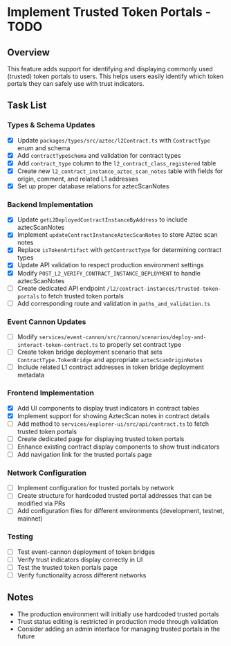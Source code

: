 # Implement Trusted Token Portals - TODO

## Overview

This feature adds support for identifying and displaying commonly used (trusted) token portals to users. This helps users easily identify which token portals they can safely use with trust indicators.

## Task List

### Types & Schema Updates

- [x] Update `packages/types/src/aztec/l2Contract.ts` with `ContractType` enum and schema
- [x] Add `contractTypeSchema` and validation for contract types
- [x] Add `contract_type` column to the `l2_contract_class_registered` table
- [x] Create new `l2_contract_instance_aztec_scan_notes` table with fields for origin, comment, and related L1 addresses
- [x] Set up proper database relations for aztecScanNotes

### Backend Implementation

- [x] Update `getL2DeployedContractInstanceByAddress` to include aztecScanNotes
- [x] Implement `updateContractInstanceAztecScanNotes` to store Aztec scan notes
- [x] Replace `isTokenArtifact` with `getContractType` for determining contract types
- [x] Update API validation to respect production environment settings
- [x] Modify `POST_L2_VERIFY_CONTRACT_INSTANCE_DEPLOYMENT` to handle aztecScanNotes
- [ ] Create dedicated API endpoint `/l2/contract-instances/trusted-token-portals` to fetch trusted token portals
- [ ] Add corresponding route and validation in `paths_and_validation.ts`

### Event Cannon Updates

- [ ] Modify `services/event-cannon/src/cannon/scenarios/deploy-and-interact-token-contract.ts` to properly set contract type
- [ ] Create token bridge deployment scenario that sets `ContractType.TokenBridge` and appropriate `aztecScanOriginNotes`
- [ ] Include related L1 contract addresses in token bridge deployment metadata

### Frontend Implementation

- [x] Add UI components to display trust indicators in contract tables
- [x] Implement support for showing AztecScan notes in contract details
- [ ] Add method to `services/explorer-ui/src/api/contract.ts` to fetch trusted token portals
- [ ] Create dedicated page for displaying trusted token portals
- [ ] Enhance existing contract display components to show trust indicators
- [ ] Add navigation link for the trusted portals page

### Network Configuration

- [ ] Implement configuration for trusted portals by network
- [ ] Create structure for hardcoded trusted portal addresses that can be modified via PRs
- [ ] Add configuration files for different environments (development, testnet, mainnet)

### Testing

- [ ] Test event-cannon deployment of token bridges
- [ ] Verify trust indicators display correctly in UI
- [ ] Test the trusted token portals page
- [ ] Verify functionality across different networks

## Notes

- The production environment will initially use hardcoded trusted portals
- Trust status editing is restricted in production mode through validation
- Consider adding an admin interface for managing trusted portals in the future
